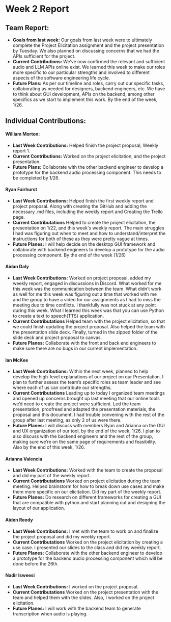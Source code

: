 # Week 2 Report

## Team Report:
- **Goals from last week:**  Our goals from last week were to ultimately complete the Project Elicitation assignment and the project presentation by Tuesday. We also planned on discussing concerns that we had the APIs sufficient for the project.
- **Current Contributions:** We’ve now confirmed the relevant and sufficient audio and LLM APIs online exist. We learned this week to make our roles more specific to our particular strengths and involved to different aspects of the software engineering life cycle.
- **Future Plans:** As per our timeline and roles, carry out our specific tasks, collaborating as needed for designers, backend engineers, etc. We have to think about GUI development, APIs on the backend, among other specifics as we start to implement this work. By the end of the week, 1/26.

## Individual Contributions:
#### William Morton:
- **Last Week Contributions:** Helped finish the project proposal, Weekly report 1.
- **Current Contributions:** Worked on the project elicitation, and the project presentation. 
- **Future Plans:** Collaborate with the other backend engineer to develop a prototype for the backend audio processing component. 
This needs to be completed by 1/26.

#### Ryan Fairhurst
- **Last Week Contributions:**  Helped finish the first weekly report and project proposal. Along with creating the GitHub and adding the necessary .md files, including the weekly report and Creating the Trello page.
- **Current Contributations** Helped to create the project elicitation, the presentation on 1/22, and this week's weekly report. The main struggles I had was figuring out when to meet and how to understand/interpret the instructions for both of these as they were pretty vague at times.
- **Future Planes:** I will help decide on the desktop GUI framework and collaborate with backend engineers to develop a prototype for the audio processing component. By the end of the week (1/26)

#### Aidan Daly
- **Last Week Contributions:**  Worked on project proposal, added my weekly report, engaged in discussions in Discord. What worked for me this week was the communication between the team. What didn’t work as well for me this week was figuring out a time that worked with me and the group to have a video for our assignments as I had to miss the meeting due to time conflicts. I thankfully was not stuck at any point during this week. What I learned this week was that you can use Python to create a text to speech(TTS) application. 
- **Current Contributations** Helped team with the project elicitation, so that we could finish updating the project proposal. Also helped the team with the presentation slide deck. Finally, turned in the zipped folder of the slide deck and project proposal to canvas. 
- **Future Planes:** Collaborate with the front and back end engineers to make sure there are no bugs in our current implementation. 

#### Ian McKee
- **Last Week Contributions:**  Within the next week, planned to help develop the high-level explanations of our project on our Presentation. I plan to further assess the team’s specific roles as team leader and see where each of us can contribute our strengths.
- **Current Contributations** Leading up to today I organized team meetings and opened up concerns brought up last meeting that our online tools we’d need to create the project were sufficient. Led the team presentation, proofread and adapted the presentation materials, the proposal and this document. I had trouble convening with the rest of the group after last meeting, as only 2 of us were there.
- **Future Planes:** I will discuss with members Ryan and Arianna on the GUI and UX organization of our tool, by the end of the week, 1/26. 
I plan to also discuss with the backend engineers and the rest of the group, making sure we’re on the same page of requirements and feasibility. Also by the end of this week, 1/26.

#### Arianna Valencia 
- **Last Week Contributions:**  Worked with the team to create the proposal and did my part of the weekly report. 
- **Current Contributations** Worked on project elicitation during the team meeting. Helped brainstorm for how to break down use cases and make them more specific on our elicitation. Did my part of the weekly report.
- **Future Planes:** Do research on different frameworks for creating a GUI that are compatible with python and start planning out and designing the layout of our application. 

#### Aiden Reedy
- **Last Week Contributions:**  I met with the team to work on and finalize the project proposal and did my weekly report.
- **Current Contributations**  Worked on the project elicitation by creating a use case. I presented our slides to the class and did my weekly report.
- **Future Planes:** Collaborate with the other backend engineer to develop a prototype for the backend audio processing component which will be done before the 26th.

#### Nadir Isweesi
- **Last Week Contributions:** I worked on the project proposal.
- **Current Contributations**  Worked on the project presentation with the team and helped them with the slides. Also, I worked on the project elicitation.
- **Future Planes:** I will work with the backend team to generate transcription when audio is playing.